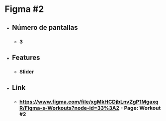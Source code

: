 # Figma #2
- ## Número de pantallas
    - ### 3
- ## Features
    - ### Slider 
- ## Link
    - ### https://www.figma.com/file/xgMkHCDjbLnvZgP1MgaxqR/Figma-s-Workouts?node-id=33%3A2 - Page: Workout #2
	